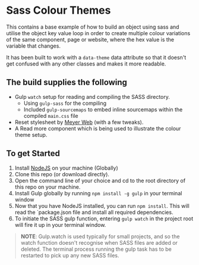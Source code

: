 # Sass Colour Themes

This contains a base example of how to build an object using sass and utilise the object key value loop in order to create multiple colour variations of the same component, page or website, where the hex value is the variable that changes.

It has been built to work with a `data-theme` data attribute so that it doesn't get confused with any other classes and makes it more readable. 

## The build supplies the following

* Gulp `watch` setup for reading and compiling the SASS directory. 
  - Using `gulp-sass` for the compiling
  - Included `gulp-sourcemaps` to embed inline sourcemaps within the compiled `main.css` file
* Reset stylesheet by [Meyer Web](https://meyerweb.com/eric/tools/css/reset/) (with a few tweaks).
* A Read more component which is being used to illustrate the colour theme setup.

## To get Started

1. Install [NodeJS](https://nodejs.org/en/) on your machine (Globally) 
2. Clone this repo (or download directly).
3. Open the command line of your choice and cd to the root directory of this repo on your machine.
4. Install Gulp globally by running `npm install -g gulp` in your terminal window
5. Now that you have NodeJS installed, you can run `npm install`. This will read the `package.json file and install all required dependencies.
6. To initiate the SASS gulp function, entering `gulp watch` in the project root will fire it up in your terminal window. 

> **NOTE**: Gulp.watch is used typically for small projects, and so the watch function doesn't recognise when SASS files are added or deleted. The terminal process running the gulp task has to be restarted to pick up any new SASS files. 


